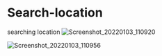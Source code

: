 # Search-location
searching location
![Screenshot_20220103_110920](https://user-images.githubusercontent.com/62168123/147903683-e4e7a9d8-1c52-410e-a0ed-ca1e8399511c.png)

![Screenshot_20220103_110956](https://user-images.githubusercontent.com/62168123/147903684-91822eea-f3ae-485b-8c98-434f7c985c2a.png)
